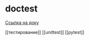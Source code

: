 # doctest

[Ссылка на доку](https://docs.python.org/3/library/doctest.html#module-doctest)

[[тестирование]]
[[unittest]]
[[pytest]]
